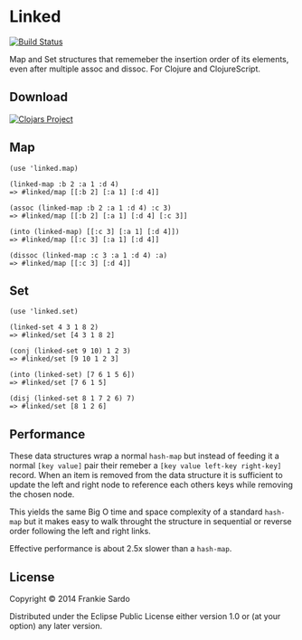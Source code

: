 # Linked

[![Build Status](https://travis-ci.org/frankiesardo/linked.svg?branch=master)](https://travis-ci.org/frankiesardo/linked)

Map and Set structures that rememeber the insertion order of its elements, even after multiple assoc and dissoc. For Clojure and ClojureScript.

## Download

[![Clojars Project](http://clojars.org/frankiesardo/linked/latest-version.svg)](http://clojars.org/frankiesardo/linked)

## Map

    (use 'linked.map)

    (linked-map :b 2 :a 1 :d 4)
    => #linked/map [[:b 2] [:a 1] [:d 4]]

    (assoc (linked-map :b 2 :a 1 :d 4) :c 3)
    => #linked/map [[:b 2] [:a 1] [:d 4] [:c 3]]

    (into (linked-map) [[:c 3] [:a 1] [:d 4]])
    => #linked/map [[:c 3] [:a 1] [:d 4]]

    (dissoc (linked-map :c 3 :a 1 :d 4) :a)
    => #linked/map [[:c 3] [:d 4]]

## Set

    (use 'linked.set)

    (linked-set 4 3 1 8 2)
    => #linked/set [4 3 1 8 2]

    (conj (linked-set 9 10) 1 2 3)
    => #linked/set [9 10 1 2 3]

    (into (linked-set) [7 6 1 5 6])
    => #linked/set [7 6 1 5]

    (disj (linked-set 8 1 7 2 6) 7)
    => #linked/set [8 1 2 6]

## Performance

These data structures wrap a normal `hash-map` but instead of feeding it a normal `[key value]` pair their remeber a `[key value left-key right-key]` record. When an item is removed from the data structure it is sufficient to update the left and right node to reference each others keys while removing the chosen node.

This yields the same Big O time and space complexity of a standard `hash-map` but it makes easy to walk throught the structure in sequential or reverse order following the left and right links.

Effective performance is about 2.5x slower than a `hash-map`.

## License

Copyright © 2014 Frankie Sardo

Distributed under the Eclipse Public License either version 1.0 or (at
your option) any later version.
